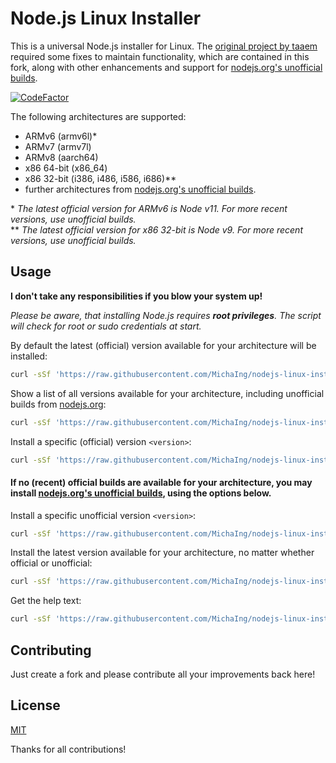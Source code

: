 # Node.js Linux Installer

This is a universal Node.js installer for Linux. The [original project by taaem](https://github.com/taaem/nodejs-linux-installer) required some fixes to maintain functionality, which are contained in this fork, along with other enhancements and support for [nodejs.org's unofficial builds](https://github.com/nodejs/unofficial-builds/).

[![CodeFactor](https://www.codefactor.io/repository/github/michaing/nodejs-linux-installer/badge)](https://www.codefactor.io/repository/github/michaing/nodejs-linux-installer)

The following architectures are supported:
- ARMv6 (armv6l)*
- ARMv7 (armv7l)
- ARMv8 (aarch64)
- x86 64-bit (x86_64)
- x86 32-bit (i386, i486, i586, i686)**
- further architectures from [nodejs.org's unofficial builds](https://github.com/nodejs/unofficial-builds/).

\* *The latest official version for ARMv6 is Node v11. For more recent versions, use unofficial builds.*  
\*\* *The latest official version for x86 32-bit is Node v9. For more recent versions, use unofficial builds.*

## Usage

**I don't take any responsibilities if you blow your system up!**

*Please be aware, that installing Node.js requires **root privileges**. The script will check for root or sudo credentials at start.*

By default the latest (official) version available for your architecture will be installed:

```sh
curl -sSf 'https://raw.githubusercontent.com/MichaIng/nodejs-linux-installer/master/node-install.sh' | bash
```

Show a list of all versions available for your architecture, including unofficial builds from [nodejs.org](https://unofficial-builds.nodejs.org/download/release/):

```sh
curl -sSf 'https://raw.githubusercontent.com/MichaIng/nodejs-linux-installer/master/node-install.sh' | bash -s -- --list
```

Install a specific (official) version `<version>`:

```sh
curl -sSf 'https://raw.githubusercontent.com/MichaIng/nodejs-linux-installer/master/node-install.sh' | bash -s -- --version '<version>'
```

#### If no (recent) official builds are available for your architecture, you may install [nodejs.org's unofficial builds](https://github.com/nodejs/unofficial-builds/), using the options below.

Install a specific unofficial version `<version>`:

```sh
curl -sSf 'https://raw.githubusercontent.com/MichaIng/nodejs-linux-installer/master/node-install.sh' | bash -s -- --unofficial --version '<version>'
```

Install the latest version available for your architecture, no matter whether official or unofficial:

```sh
curl -sSf 'https://raw.githubusercontent.com/MichaIng/nodejs-linux-installer/master/node-install.sh' | bash -s -- --unofficial'
```

Get the help text:

```sh
curl -sSf 'https://raw.githubusercontent.com/MichaIng/nodejs-linux-installer/master/node-install.sh' | bash -s -- --help
```

## Contributing

Just create a fork and please contribute all your improvements back here!

## License

[MIT](https://github.com/MichaIng/nodejs-linux-installer/blob/master/LICENSE)

Thanks for all contributions!
